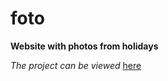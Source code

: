 # foto
**Website with photos from holidays**

*The project can be viewed* [here](https://marcocollander.github.io/foto/)
